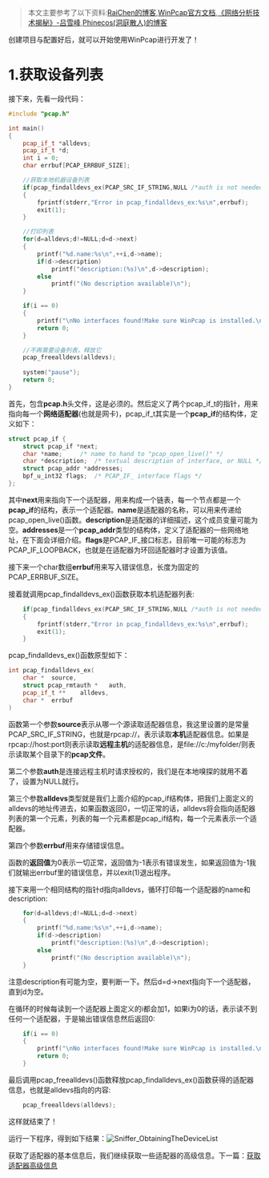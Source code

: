> 本文主要参考了以下资料:[RaiChen的博客](http://www.cnblogs.com/raichen/p/4128819.html),[WinPcap官方文档](http://www.ferrisxu.com/WinPcap/html/index.html),[《网络分析技术揭秘》-吕雪峰](http://book.douban.com/subject/10830686/),[Phinecos(洞庭散人)的博客](http://www.cnblogs.com/phinecos/archive/2008/10/20/1315176.html)

创建项目与配置好后，就可以开始使用WinPcap进行开发了！

# 1.获取设备列表

接下来，先看一段代码：
```c++
#include "pcap.h"

int main()
{
	pcap_if_t *alldevs;
	pcap_if_t *d;
	int i = 0;
	char errbuf[PCAP_ERRBUF_SIZE];

	//获取本地机器设备列表
	if(pcap_findalldevs_ex(PCAP_SRC_IF_STRING,NULL /*auth is not needed*/,&alldevs,errbuf) == -1)
	{
		fprintf(stderr,"Error in pcap_findalldevs_ex:%s\n",errbuf);
		exit(1);
	}

	//打印列表
	for(d=alldevs;d!=NULL;d=d->next)
	{
		printf("%d.name:%s\n",++i,d->name);
		if(d->description)
			printf("description:(%s)\n",d->description);
		else
			printf("(No description available)\n");
	}

	if(i == 0)
	{
		printf("\nNo interfaces found!Make sure WinPcap is installed.\n");
		return 0;
	}

	//不再需要设备列表，释放它
	pcap_freealldevs(alldevs);
	
	system("pause");
	return 0;
}
```

首先，包含**pcap.h**头文件，这是必须的。然后定义了两个pcap_if_t的指针，用来指向每一个**网络适配器**(也就是网卡)，pcap_if_t其实是一个**pcap_if**的结构体，定义如下：
```c++
struct pcap_if {
	struct pcap_if *next;
	char *name;		/* name to hand to "pcap_open_live()" */
	char *description;	/* textual description of interface, or NULL */
	struct pcap_addr *addresses;
	bpf_u_int32 flags;	/* PCAP_IF_ interface flags */
};
```
其中**next**用来指向下一个适配器，用来构成一个链表，每一个节点都是一个**pcap_if**的结构，表示一个适配器。**name**是适配器的名称，可以用来传递给pcap_open_live()函数。**description**是适配器的详细描述，这个成员变量可能为空。**addresses**是一个**pcap_addr**类型的结构体，定义了适配器的一些网络地址，在下面会详细介绍。**flags**是PCAP_IF_接口标志，目前唯一可能的标志为PCAP_IF_LOOPBACK，也就是在适配器为环回适配器时才设置为该值。

接下来一个char数组**errbuf**用来写入错误信息，长度为固定的PCAP_ERRBUF_SIZE。

接着就调用pcap_findalldevs_ex()函数获取本机适配器列表:
```c++
	if(pcap_findalldevs_ex(PCAP_SRC_IF_STRING,NULL /*auth is not needed*/,&alldevs,errbuf) == -1)
	{
		fprintf(stderr,"Error in pcap_findalldevs_ex:%s\n",errbuf);
		exit(1);
	}
```

pcap_findalldevs_ex()函数原型如下：
```c++
int pcap_findalldevs_ex(
	char * 	source,
	struct pcap_rmtauth * 	auth,
	pcap_if_t ** 	alldevs,
	char * 	errbuf
)
```
函数第一个参数**source**表示从哪一个源读取适配器信息，我这里设置的是常量PCAP_SRC_IF_STRING，也就是rpcap://，表示读取**本机**适配器信息。如果是rpcap://host:port则表示读取**远程主机**的适配器信息，是file://c:/myfolder/则表示读取某个目录下的**pcap文件**。

第二个参数**auth**是连接远程主机时请求授权的，我们是在本地嗅探的就用不着了，设置为NULL就行。

第三个参数**alldevs**类型就是我们上面介绍的pcap_if结构体，把我们上面定义的alldevs的地址传进去，如果函数返回0，一切正常的话，alldevs将会指向适配器列表的第一个元素，列表的每一个元素都是pcap_if结构，每一个元素表示一个适配器。

第四个参数**errbuf**用来存储错误信息。

函数的**返回值**为0表示一切正常，返回值为-1表示有错误发生，如果返回值为-1我们就输出errbuf里的错误信息，并以exit(1)退出程序。

接下来用一个相同结构的指针d指向alldevs，循环打印每一个适配器的name和description:
```c++
	for(d=alldevs;d!=NULL;d=d->next)
	{
		printf("%d.name:%s\n",++i,d->name);
		if(d->description)
			printf("description:(%s)\n",d->description);
		else
			printf("(No description available)\n");
	}
```

注意description有可能为空，要判断一下。然后d=d->next指向下一个适配器，直到d为空。

在循环的时候每读到一个适配器上面定义的i都会加1，如果i为0的话，表示读不到任何一个适配器，于是输出错误信息然后返回0:
```c++
	if(i == 0)
	{
		printf("\nNo interfaces found!Make sure WinPcap is installed.\n");
		return 0;
	}
```
最后调用pcap_freealldevs()函数释放pcap_findalldevs_ex()函数获得的适配器信息，也就是alldevs指向的内容:
```c++
	pcap_freealldevs(alldevs);
```
这样就结束了！

运行一下程序，得到如下结果：![Sniffer_ObtainingTheDeviceList](https://raw.githubusercontent.com/Heatwave/Blog/master/images/Sniffer_ObtainingTheDeviceList.jpg)

获取了适配器的基本信息后，我们继续获取一些适配器的高级信息。下一篇：[获取适配器高级信息](https://github.com/Heatwave/Blog/issues/5)